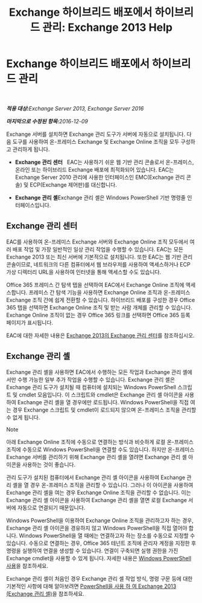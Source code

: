 ﻿---
title: 'Exchange 하이브리드 배포에서 하이브리드 관리: Exchange 2013 Help'
TOCTitle: Exchange 하이브리드 배포에서 하이브리드 관리
ms:assetid: 233f9f34-3ff5-47e1-a9e8-3244ee868d6e
ms:mtpsurl: https://technet.microsoft.com/ko-kr/library/JJ659048(v=EXCHG.150)
ms:contentKeyID: 50484625
ms.date: 01/10/2018
mtps_version: v=EXCHG.150
ms.translationtype: HT
---

# Exchange 하이브리드 배포에서 하이브리드 관리

 

_<strong>적용 대상:</strong>Exchange Server 2013, Exchange Server 2016_

_<strong>마지막으로 수정된 항목:</strong>2016-12-09_

Exchange 서버를 설치하면 Exchange 관리 도구가 서버에 자동으로 설치됩니다. 다음 도구를 사용하여 온-프레미스 Exchange 및 Exchange Online 조직을 모두 구성하고 관리하게 됩니다.

  - **Exchange 관리 센터**   EAC는 사용하기 쉬운 웹 기반 관리 콘솔로서 온-프레미스, 온라인 또는 하이브리드 Exchange 배포에 최적화되어 있습니다. EAC는 Exchange Server 2010 관리에 사용한 인터페이스인 EMC(Exchange 관리 콘솔) 및 ECP(Exchange 제어판)를 대신합니다.

  - **Exchange 관리 셸**Exchange 관리 셸은 Windows PowerShell 기반 명령줄 인터페이스입니다.

## Exchange 관리 센터

EAC를 사용하여 온-프레미스 Exchange 서버와 Exchange Online 조직 모두에서 여러 배포 작업 및 가장 일반적인 일상 관리 작업을 수행할 수 있습니다. EAC는 모든 Exchange 2013 또는 최신 서버에 기본적으로 설치됩니다. 또한 EAC는 웹 기반 관리 콘솔이므로, 네트워크의 다른 컴퓨터에서 웹 브라우저를 사용하여 액세스하거나 ECP 가상 디렉터리 URL을 사용하여 인터넷을 통해 액세스할 수도 있습니다.

Office 365 프레미스 간 탐색 탭을 선택하여 EAC에서 Exchange Online 조직에 액세스합니다. 프레미스 간 탐색 기능을 사용하면 Exchange Online 조직과 온-프레미스 Exchange 조직 간에 쉽게 전환할 수 있습니다. 하이브리드 배포를 구성한 경우 Office 365 탭을 선택하면 Exchange Online 조직 및 받는 사람 개체를 관리할 수 있습니다. Exchange Online 조직이 없는 경우 Office 365 링크를 선택하면 Office 365 등록 페이지가 표시됩니다.

EAC에 대한 자세한 내용은 [Exchange 2013의 Exchange 관리 센터](https://technet.microsoft.com/ko-kr/library/jj150562\(v=exchg.150\))를 참조하십시오.

## Exchange 관리 셸

Exchange 관리 셸을 사용하면 EAC에서 수행하는 모든 작업과 Exchange 관리 셸에서만 수행 가능한 일부 추가 작업을 수행할 수 있습니다. Exchange 관리 셸은 Exchange 관리 도구가 설치될 때 컴퓨터에 설치되는 Windows PowerShell 스크립트 및 cmdlet 모음입니다. 이 스크립트와 cmdlet은 Exchange 관리 셸 아이콘을 사용하여 Exchange 관리 셸을 열 경우에만 로드됩니다. Windows PowerShell을 직접 여는 경우 Exchange 스크립트 및 cmdlet이 로드되지 않으며 온-프레미스 조직을 관리할 수 없게 됩니다.


> [!NOTE]
> 아래 Exchange Online 조직에 수동으로 연결하는 방식과 비슷하게 로컬 온-프레미스 조직에 수동으로 Windows&nbsp;PowerShell을 연결할 수도 있습니다. 하지만 온-프레미스 Exchange 서버를 관리하기 위해 Exchange 관리 셸을 열려면 Exchange 관리 셸 아이콘을 사용하는 것이 좋습니다.



관리 도구가 설치된 컴퓨터에서 Exchange 관리 셸 아이콘을 사용하여 Exchange 관리 셸을 열 경우 온-프레미스 조직을 관리할 수 있습니다. 그러나 이 아이콘을 사용하여 Exchange 관리 셸을 여는 경우 Exchange Online 조직을 관리할 수 없습니다. 이는 Exchange 관리 셸 아이콘을 사용하여 Exchange 관리 셸을 열면 로컬 Exchange 서버에 자동으로 연결되기 때문입니다.

Windows PowerShell을 이용하여 Exchange Online 조직을 관리하고자 하는 경우, Exchange 관리 셸 아이콘을 경유하지 않고 Windows PowerShell을 직접 열어야 합니다. Windows PowerShell을 열 때에는 연결하고자 하는 장소를 수동으로 지정할 수 있습니다. 수동으로 연결하는 경우, Office 365 테넌트 조직에 관리자 계정을 지정한 후 명령을 실행하여 연결을 생성할 수 있습니다. 연결이 구축되면 실행 권한을 가진 Exchange cmdlet을 사용할 수 있게 됩니다. 자세한 내용은 [Windows PowerShell 사용](http://go.microsoft.com/fwlink/p/?linkid=209660)을 참조하세요.

Exchange 관리 셸이 처음인 경우 Exchange 관리 셸 작업 방식, 명령 구문 등에 대한 기본적인 사항에 대해 알아보려면 [PowerShell을 사용 하 여 Exchange 2013 (Exchange 관리 셸)](https://technet.microsoft.com/ko-kr/library/bb123778\(v=exchg.150\))을 참조하세요.

